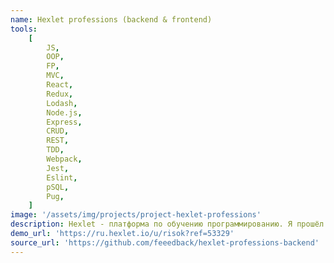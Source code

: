 ```yaml
---
name: Hexlet professions (backend & frontend)
tools:
    [
        JS,
        OOP,
        FP,
        MVC,
        React,
        Redux,
        Lodash,
        Node.js,
        Express,
        CRUD,
        REST,
        TDD,
        Webpack,
        Jest,
        Eslint,
        pSQL,
        Pug,
    ]
image: '/assets/img/projects/project-hexlet-professions'
description: Hexlet - платформа по обучению программированию. Я прошёл 5+ месяцев обучения, 385+ уроков, 318+ упражнений. Фундаментальный подход.
demo_url: 'https://ru.hexlet.io/u/risok?ref=53329'
source_url: 'https://github.com/feeedback/hexlet-professions-backend'
---
```

